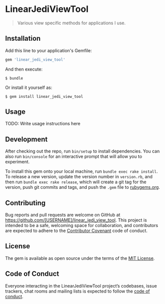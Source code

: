 # LinearJediViewTool

> Various view specific methods for applications I use.

## Installation

Add this line to your application's Gemfile:

```ruby
gem 'linear_jedi_view_tool'
```

And then execute:

    $ bundle

Or install it yourself as:

    $ gem install linear_jedi_view_tool

## Usage

TODO: Write usage instructions here

## Development

After checking out the repo, run `bin/setup` to install dependencies. You can also run `bin/console` for an interactive prompt that will allow you to experiment.

To install this gem onto your local machine, run `bundle exec rake install`. To release a new version, update the version number in `version.rb`, and then run `bundle exec rake release`, which will create a git tag for the version, push git commits and tags, and push the `.gem` file to [rubygems.org](https://rubygems.org).

## Contributing

Bug reports and pull requests are welcome on GitHub at https://github.com/[USERNAME]/linear_jedi_view_tool. This project is intended to be a safe, welcoming space for collaboration, and contributors are expected to adhere to the [Contributor Covenant](http://contributor-covenant.org) code of conduct.

## License

The gem is available as open source under the terms of the [MIT License](https://opensource.org/licenses/MIT).

## Code of Conduct

Everyone interacting in the LinearJediViewTool project’s codebases, issue trackers, chat rooms and mailing lists is expected to follow the [code of conduct](https://github.com/[USERNAME]/linear_jedi_view_tool/blob/master/CODE_OF_CONDUCT.md).
